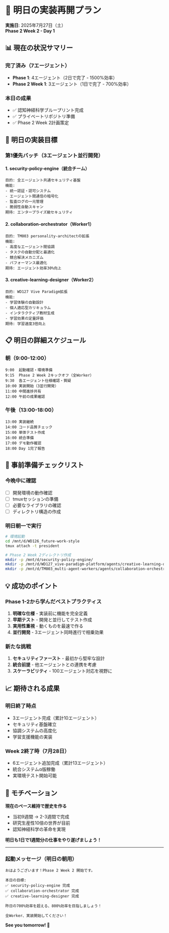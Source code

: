 # 🚀 明日の実装再開プラン

**実施日**: 2025年7月27日（土）  
**Phase 2 Week 2 - Day 1**

## 📊 現在の状況サマリー

### 完了済み（7エージェント）
- **Phase 1**: 4エージェント（2日で完了 - 1500%効率）
- **Phase 2 Week 1**: 3エージェント（1日で完了 - 700%効率）

### 本日の成果
- ✅ 認知神経科学ブループリント完成
- ✅ プライベートリポジトリ準備
- ✅ Phase 2 Week 2計画策定

## 🎯 明日の実装目標

### 第1優先バッチ（3エージェント並行開発）

#### 1. security-policy-engine（統合チーム）
```
目的: 全エージェント共通セキュリティ基盤
機能:
- 統一認証・認可システム
- エージェント間通信の暗号化
- 監査ログの一元管理
- 脆弱性自動スキャン
期待: エンタープライズ級セキュリティ
```

#### 2. collaboration-orchestrator（Worker1）
```
目的: TM003 personality-architectの拡張
機能:
- 高度なエージェント間協調
- タスクの自動分配と最適化
- 競合解決メカニズム
- パフォーマンス最適化
期待: エージェント効率30%向上
```

#### 3. creative-learning-designer（Worker2）
```
目的: WD127 Vive Paradigm拡張
機能:
- 学習体験の自動設計
- 個人適応型カリキュラム
- インタラクティブ教材生成
- 学習効果の定量評価
期待: 学習速度3倍向上
```

## 📋 明日の詳細スケジュール

### 朝（9:00-12:00）
```
9:00  起動確認・環境準備
9:15  Phase 2 Week 2キックオフ（全Worker）
9:30  各エージェント仕様確認・質疑
10:00 実装開始（3並行開発）
11:00 中間進捗共有
12:00 午前の成果確認
```

### 午後（13:00-18:00）
```
13:00 実装継続
14:00 コード品質チェック
15:00 単体テスト作成
16:00 統合準備
17:00 デモ動作確認
18:00 Day 1完了報告
```

## 🔧 事前準備チェックリスト

### 今晩中に確認
- [ ] 開発環境の動作確認
- [ ] tmuxセッションの準備
- [ ] 必要なライブラリの確認
- [ ] ディレクトリ構造の作成

### 明日朝一で実行
```bash
# 環境起動
cd /mnt/d/WD126_future-work-style
tmux attach -t president

# Phase 2 Week 2ディレクトリ作成
mkdir -p /mnt/d/security-policy-engine/
mkdir -p /mnt/d/WD127_vive-paradigm-platform/agents/creative-learning-designer/
mkdir -p /mnt/d/TM003_multi-agent-workers/agents/collaboration-orchestrator/
```

## 💡 成功のポイント

### Phase 1-2から学んだベストプラクティス
1. **明確な仕様** - 実装前に機能を完全定義
2. **早期テスト** - 開発と並行してテスト作成
3. **実用性重視** - 動くものを最速で作る
4. **並行開発** - 3エージェント同時進行で相乗効果

### 新たな挑戦
1. **セキュリティファースト** - 最初から堅牢な設計
2. **統合前提** - 他エージェントとの連携を考慮
3. **スケーラビリティ** - 100エージェント対応を視野に

## 📈 期待される成果

### 明日終了時点
- 3エージェント完成（累計10エージェント）
- セキュリティ基盤確立
- 協調システムの高度化
- 学習支援機能の実装

### Week 2終了時（7月28日）
- 6エージェント追加完成（累計13エージェント）
- 統合システムα版稼働
- 実環境テスト開始可能

## 🎯 モチベーション

**現在のペース維持で歴史を作る**

- 当初9週間 → 2-3週間で完成
- 研究生産性10倍の世界が目前
- 認知神経科学の革命を実現

**明日も1日で1週間分の仕事をやり遂げましょう！**

---

### 起動メッセージ（明日の朝用）

```
おはようございます！Phase 2 Week 2 開始です。

本日の目標:
✅ security-policy-engine 完成
✅ collaboration-orchestrator 完成  
✅ creative-learning-designer 完成

昨日の700%効率を超える、800%効率を目指しましょう！

全Worker、実装開始してください！
```

**See you tomorrow! 🚀**